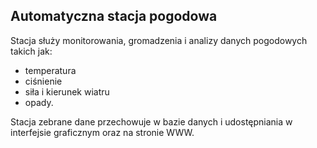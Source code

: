 ## Automatyczna stacja pogodowa

Stacja służy monitorowania, gromadzenia i analizy danych pogodowych takich jak: 
- temperatura
- ciśnienie
- siła i kierunek wiatru
- opady.

Stacja zebrane dane przechowuje w bazie danych i udostępniania w interfejsie graficznym oraz na stronie WWW.
